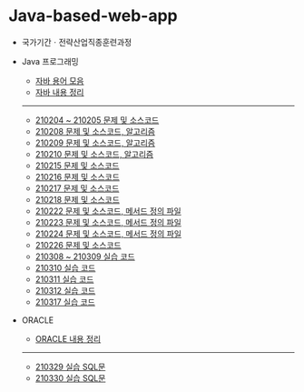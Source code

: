 # Java-based-web-app

* 국가기간ㆍ전략산업직종훈련과정

* Java 프로그래밍
  * [자바 용어 모음](https://github.com/JiYoung-Kwon/Java-based-web-app/tree/main/자바%20용어%20모음.md)
  * [자바 내용 정리](https://github.com/JiYoung-Kwon/Java-based-web-app/tree/main/자바%20내용%20정리.md)
  * ***
  * [210204 ~ 210205 문제 및 소스코드](https://github.com/JiYoung-Kwon/Java-based-web-app/tree/main/210204-05)
  * [210208 문제 및 소스코드, 알고리즘](https://github.com/JiYoung-Kwon/Java-based-web-app/tree/main/210208)
  * [210209 문제 및 소스코드, 알고리즘](https://github.com/JiYoung-Kwon/Java-based-web-app/tree/main/210209)
  * [210210 문제 및 소스코드, 알고리즘](https://github.com/JiYoung-Kwon/Java-based-web-app/tree/main/210210)
  * [210215 문제 및 소스코드](https://github.com/JiYoung-Kwon/Java-based-web-app/tree/main/210215)
  * [210216 문제 및 소스코드](https://github.com/JiYoung-Kwon/Java-based-web-app/tree/main/210216)
  * [210217 문제 및 소스코드](https://github.com/JiYoung-Kwon/Java-based-web-app/tree/main/210217)
  * [210218 문제 및 소스코드](https://github.com/JiYoung-Kwon/Java-based-web-app/tree/main/210218)
  * [210222 문제 및 소스코드, 메서드 정의 파일](https://github.com/JiYoung-Kwon/Java-based-web-app/tree/main/210222)
  * [210223 문제 및 소스코드, 메서드 정의 파일](https://github.com/JiYoung-Kwon/Java-based-web-app/tree/main/210223)
  * [210224 문제 및 소스코드, 메서드 정의 파일](https://github.com/JiYoung-Kwon/Java-based-web-app/tree/main/210224)
  * [210226 문제 및 소스코드](https://github.com/JiYoung-Kwon/Java-based-web-app/tree/main/210226)
  * [210308 ~ 210309 실습 코드](https://github.com/JiYoung-Kwon/Java-based-web-app/tree/main/210308-09)
  * [210310 실습 코드](https://github.com/JiYoung-Kwon/Java-based-web-app/tree/main/210310)
  * [210311 실습 코드](https://github.com/JiYoung-Kwon/Java-based-web-app/tree/main/210311)
  * [210312 실습 코드](https://github.com/JiYoung-Kwon/Java-based-web-app/tree/main/210312)
  * [210317 실습 코드](https://github.com/JiYoung-Kwon/Java-based-web-app/tree/main/210317)

* ORACLE
  * [ORACLE 내용 정리](https://github.com/JiYoung-Kwon/Java-based-web-app/tree/main/Oracle%20내용%20정리.md)
  * ***
  * [210329 실습 SQL문](https://github.com/JiYoung-Kwon/Java-based-web-app/tree/main/210329)
  * [210330 실습 SQL문](https://github.com/JiYoung-Kwon/Java-based-web-app/tree/main/210330)

